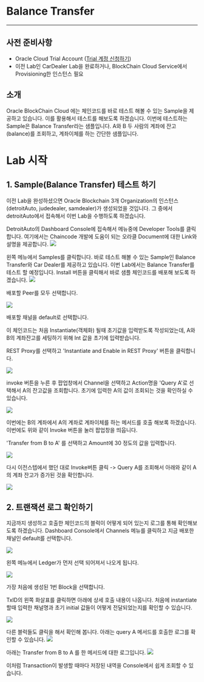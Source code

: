 # Balance Transfer #
-----
## 사전 준비사항 ##
+ Oracle Cloud Trial Account ([Trial 계정 신청하기](http://www.oracloud.kr/post/oracle_cloud_trial_universal/))
+ 이전 Lab인 CarDealer Lab을 완료하거나, BlockChain Cloud Service에서 Provisioning한 인스턴스 필요

## 소개 ##

Oracle BlockChain Cloud 에는 체인코드를 바로 테스트 해볼 수 있는 Sample을 제공하고 있습니다. 이를 활용해서 테스트를 해보도록 하겠습니다.
이번에 테스트하는 Sample은 Balance Transfer라는 샘플입니다.
A와 B 두 사람의 계좌에 잔고(balance)를 조회하고, 계좌이체를 하는 간단한 샘플입니다.

# Lab 시작

## 1. Sample(Balance Transfer) 테스트 하기
이전 Lab을 완성하셨으면 Oracle Blockchain 3개 Organization의 인스턴스(detroitAuto, judedealer, samdealer)가 생성되었을 것입니다.
그 중에서 detroitAuto에서 접속해서 이번 Lab을 수행하도록 하겠습니다. 

DetroitAuto의 Dashboard Console에 접속해서 메뉴중에 Developer Tools를 클릭합니다.
여기에서는 Chaincode 개발에 도움이 되는 오라클 Document에 대한 Link와 설명을 제공합니다.
![](images/balance_transfer1.png)

왼쪽 메뉴에서 Samples를 클릭합니다.
바로 테스트 해볼 수 있는 Sample인 Balance Transfer와 Car Dealer를 제공하고 있습니다.
이번 Lab에서는 Balance Transfer를 테스트 할 예정입니다.
Install 버튼을 클릭해서 바로 샘플 체인코드를 배포해 보도록 하겠습니다.
![](images/balance_transfer2.png)

배포할 Peer를 모두 선택합니다.

![](images/balance_transfer3.png)

배포할 채널을 default로 선택합니다. 

이 체인코드는 처음 Instantiate(객체화) 될때 초기값을 입력받도록 작성되었는데, A와 B의 계좌잔고를 세팅하기 위해 Int 값을 초기에 입력받습니다.

REST Proxy를 선택하고 'Instantiate and Enable in REST Proxy' 버튼을 클릭합니다.

![](images/balance_transfer4.png)

invoke 버튼을 누른 후 퍕업창에서 Channel을 선택하고 Action명을 'Query A'로 선택해서 A의 잔고값을 조회합니다.
초기에 입력한 A의 값이 조회되는 것을 확인하실 수 있습니다.

![](images/balance_transfer5.png)

이번에는 B의 계좌에서 A의 계좌로 계좌이체를 하는 메서드를 호출 해보록 하겠습니다.
이번에도 위와 같이 Invoke 버튼을 눌러 팝업창을 띄웁니다.

'Transfer from B to A' 를 선택하고 Amount에 30 정도의 값을 입력합니다.

![](images/balance_transfer6.png)

다시 이전스텝에서 했던 대로 Invoke버튼 클릭 -> Query A를 조회해서 아래와 같이 A의 계좌 잔고가 증가된 것을 확인합니다.

![](images/balance_transfer7.png)

## 2. 트랜잭션 로그 확인하기

지금까지 생성하고 호출한 체인코드의 블럭이 어떻게 되어 있는지 로그를 통해 확인해보도록 하겠습니다.
Dashboard Console에서 Channels 메뉴를 클릭하고 지금 배포한 채널인 default를 선택합니다.

![](images/channel_data1.png)

왼쪽 메뉴에서 Ledger가 먼저 선택 되어져서 나오게 됩니다.

![](images/channel_data2.png)

가장 처음에 생성된 1번 Block을 선택합니다.

TxID의 왼쪽 화살표를 클릭하면 아래에 상세 호출 내용이 나옵니다.
처음에 instantiate할때 입력한 채널명과 초기 initial 값들이 어떻게 전달되었는지를 확인할 수 있습니다.

![](images/channel_data3.png)

다른 블럭들도 클릭을 해서 확인해 봅니다. 아래는 query A 메서드를 호출한 로그를 확인할 수 있습니다.
![](images/channel_data4.png)

아래는 Transfer from B to A 를 한 메서드에 대한 로그입니다.
![](images/channel_data5.png)

이처럼 Transaction이 발생할 때마다 저장된 내역을 Console에서 쉽게 조회할 수 있습니다.
